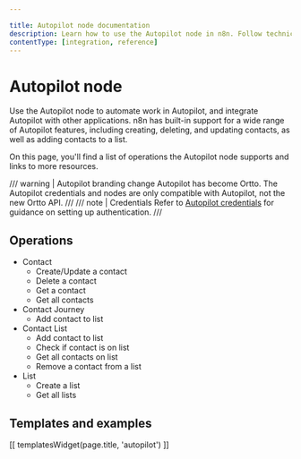 ```yaml
---

title: Autopilot node documentation
description: Learn how to use the Autopilot node in n8n. Follow technical documentation to integrate Autopilot node into your workflows.
contentType: [integration, reference]
---
```


# Autopilot node

Use the Autopilot node to automate work in Autopilot, and integrate Autopilot with other applications. n8n has built-in support for a wide range of Autopilot features, including creating, deleting, and updating contacts, as well as adding contacts to a list.

On this page, you'll find a list of operations the Autopilot node supports and links to more resources.

/// warning | Autopilot branding change
Autopilot has become Ortto. The Autopilot credentials and nodes are only compatible with Autopilot, not the new Ortto API.
///
/// note | Credentials
Refer to [Autopilot credentials](/integrations/builtin/credentials/autopilot.md) for guidance on setting up authentication. 
///

## Operations

* Contact
    * Create/Update a contact
    * Delete a contact
    * Get a contact
    * Get all contacts
* Contact Journey
    * Add contact to list
* Contact List
    * Add contact to list
    * Check if contact is on list
    * Get all contacts on list
    * Remove a contact from a list
* List
    * Create a list
    * Get all lists

## Templates and examples

<!-- see https://www.notion.so/n8n/Pull-in-templates-for-the-integrations-pages-37c716837b804d30a33b47475f6e3780 -->
[[ templatesWidget(page.title, 'autopilot') ]]

